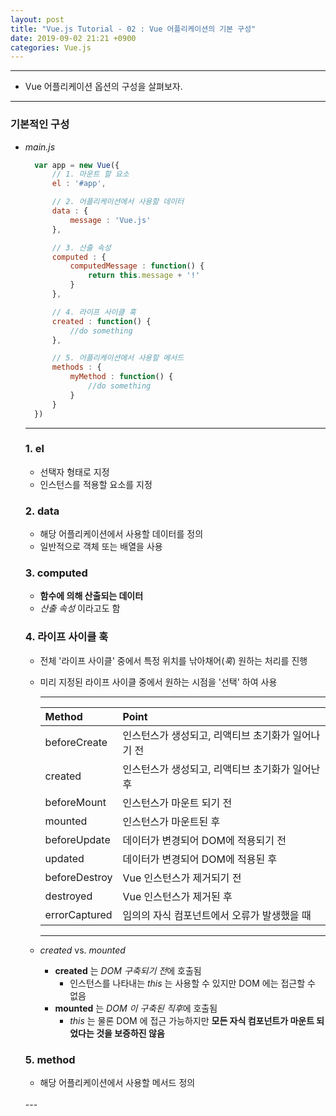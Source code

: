 ```yaml
---
layout: post
title: "Vue.js Tutorial - 02 : Vue 어플리케이션의 기본 구성"
date: 2019-09-02 21:21 +0900
categories: Vue.js
---
```

---
- Vue 어플리케이션 옵션의 구성을 살펴보자.
---

### __기본적인 구성__
- _main.js_
  ```javascript
    var app = new Vue({
        // 1. 마운트 할 요소
        el : '#app',

        // 2. 어플리케이션에서 사용할 데이터
        data : {
            message : 'Vue.js'
        },

        // 3. 산출 속성
        computed : {
            computedMessage : function() {
                return this.message + '!'
            }
        },

        // 4. 라이프 사이클 훅
        created : function() {
            //do something
        },

        // 5. 어플리케이션에서 사용할 메서드
        methods : {
            myMethod : function() {
                //do something
            }
        }
    })
  ```
  ---
  ### 1. __el__    
    - 선택자 형태로 지정
    - 인스턴스를 적용할 요소를 지정
  ### 2. __data__
    - 해당 어플리케이션에서 사용할 데이터를 정의
    - 일반적으로 객체 또는 배열을 사용
  ### 3. __computed__
    - __함수에 의해 산출되는 데이터__
    - *산출 속성* 이라고도 함
  ### 4. __라이프 사이클 훅__
    - 전체 '라이프 사이클' 중에서 특정 위치를 낚아채어(*훅*) 원하는 처리를 진행
    - 미리 지정된 라이프 사이클 중에서 원하는 시점을 '선택' 하여 사용
        
        ---
        |Method|Point|
        |:---|:---|
        |beforeCreate|인스턴스가 생성되고, 리액티브 초기화가 일어나기 전|
        |created|인스턴스가 생성되고, 리액티브 초기화가 일어난 후|
        |beforeMount|인스턴스가 마운트 되기 전|
        |mounted|인스턴스가 마운트된 후|
        |beforeUpdate|데이터가 변경되어 DOM에 적용되기 전|
        |updated|데이터가 변경되어 DOM에 적용된 후|
        |beforeDestroy|Vue 인스턴스가 제거되기 전|
        |destroyed|Vue 인스턴스가 제거된 후|
        |errorCaptured|임의의 자식 컴포넌트에서 오류가 발생했을 때|
        ---
    - _created_ vs. _mounted_  
        - __created__ 는 *DOM 구축되기 전*에 호출됨
            - 인스턴스를 나타내는 _this_ 는 사용할 수 있지만 DOM 에는 접근할 수 없음
        - __mounted__ 는 *DOM 이 구축된 직후*에 호출됨
            - _this_ 는 물론 DOM 에 접근 가능하지만 __모든 자식 컴포넌트가 마운트 되었다는 것을 보증하진 않음__
  ### 5. __method__
    - 해당 어플리케이션에서 사용할 메서드 정의  
    <br>
  ---